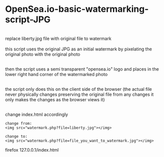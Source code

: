 # OpenSea.io-basic-watermarking-script-JPG

<br>
replace liberty.jpg file with original file to watermark
<br>
<br>
this script uses the original JPG as an initial watermark by pixelating the original photo with the original photo
<br>
<br>

then the script uses a semi transparent "opensea.io" logo and places in the lower right hand corner of the watermarked photo
<br>
<br>

the script only does this on the client side of the browser (the actual file never physically changes preserving the original file from any changes it only makes the changes as the browser views it)
<br>
<br>

change index.html accordingly
```
change from:
<img src="watermark.php?file=liberty.jpg"></img>

change to:
<img src="watermark.php?file=file_you_want_to_watermark.jpg"></img>

```
firefox 127.0.0.1/index.html

